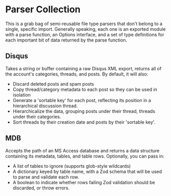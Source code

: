 # Parser Collection

This is a grab bag of semi-reusable file type parsers that don't belong to a single, specific import. Generally speaking, each one is an exported module with a parse function, an Options interface, and a set of type definitions for each important bit of data returned by the parse function.

## Disqus

Takes a string or buffer containing a raw Disqus XML export, returns all of the account's categories, threads, and posts. By default, it will also:

- Discard deleted posts and spam posts
- Copy thread/category metadata to each post so they can be used in isolation
- Generate a 'sortable key' for each post, reflecting its position in a hierarchical discussion thread.
- Hierarchicalize the data, grouping posts under their thread, threads under their categories.
- Sort threads by their creation date and posts by their 'sortable key'.

## MDB

Accepts the path of an MS Access database and returns a data structure containing its metadata, tables, and table rows. Optionally, you can pass in:

- A list of tables to ignore (supports glob-style wildcards)
- A dictionary keyed by table name, with a Zod schema that will be used to parse and validate each row.
- A boolean to indicate whether rows failing Zod validation should be discarded, or throw errors.
